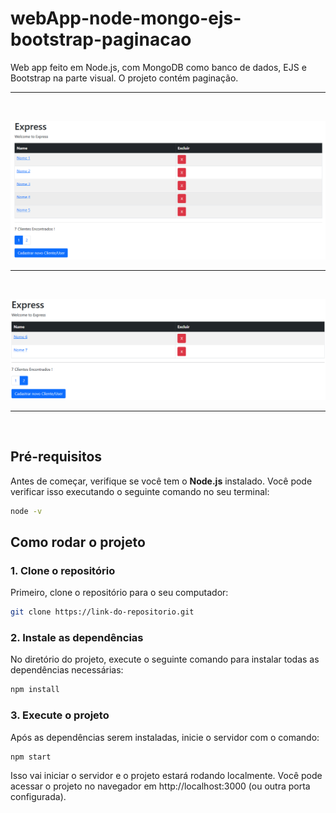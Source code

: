 # webApp-node-mongo-ejs-bootstrap-paginacao
Web app feito em Node.js, com MongoDB como banco de dados, EJS e Bootstrap na parte visual. O projeto contém paginação.

<hr /> <br />

![projeto](readMeImg/imgProjetEjs.png)

<hr /> <br />

![projeto](readMeImg/imgProjetEjs_2.png)

<hr /> <br />

## Pré-requisitos

Antes de começar, verifique se você tem o **Node.js** instalado. Você pode verificar isso executando o seguinte comando no seu terminal:

```bash
node -v
```

## Como rodar o projeto

### 1. Clone o repositório
Primeiro, clone o repositório para o seu computador:

```bash
git clone https://link-do-repositorio.git
```

### 2. Instale as dependências

No diretório do projeto, execute o seguinte comando para instalar todas as dependências necessárias:

```bash
npm install
```
### 3. Execute o projeto

Após as dependências serem instaladas, inicie o servidor com o comando:

```bash
npm start
```
Isso vai iniciar o servidor e o projeto estará rodando localmente. Você pode acessar o projeto no navegador em http://localhost:3000 (ou outra porta configurada).